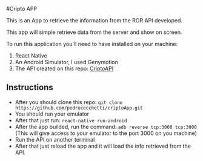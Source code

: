 #Cripto APP

This is an App to retrieve the information from the ROR API developed.

This app will simple retrieve data from the server and show on screen.

To run this application you'll need to have installed on your machine:

1. React Native
2. An Android Simulator, I used Genymotion 
3. The API created on this repo:
[CriptoAPI](https://github.com/pedrocecchetti/criptoapi)

## Instructions

- After you should clone this repo:
```git clone https://github.com/pedrocecchetti/criptoApp.git```
- You should run your emulator
- After that just run:
```react-native run-android```
- After the app builded, run the command:
```adb reverse tcp:3000 tcp:3000```
(This will give access to your emulator to the port 3000 on you machine)
- Run the API on another terminal
- After that just reload the app and it will load the info retrieved from the API.

